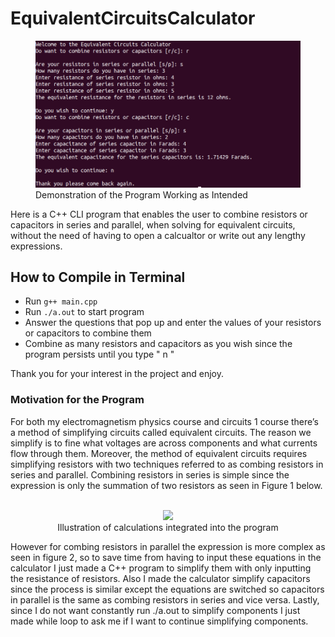 <h1> EquivalentCircuitsCalculator </h1>

<figure>
  <img src="Images/EqCircuitCalcTest.png">
  <figcaption>Demonstration of the Program Working as Intended</figcaption>
</figure>

Here is a C++ CLI program that enables the user to combine resistors or capacitors in series 
and parallel, when solving for equivalent circuits, without the need of having to open a 
calcualtor or write out any lengthy expressions. 

<h2> How to Compile in Terminal</h2>
<ul>
  <li>Run <code>g++ main.cpp</code> </li>
  <li>Run <code>./a.out</code> to start program </li>
  <li>
    Answer the questions that pop up and enter the values of your resistors or capacitors to 
    combine them 
  </li>
  <li>
    Combine as many resistors and capacitors as you wish since the program persists until you type 
    &quot n &quot
  </li>
</ul>

Thank you for your interest in the project and enjoy.

<h3>Motivation for the Program</h3>
For both my electromagnetism physics course and circuits 1 course there’s a method of 
simplifying circuits called equivalent circuits. The reason we simplify is to fine what voltages 
are across components and what currents flow through them. Moreover, the method of equivalent 
circuits requires simplifying resistors with two techniques referred to as combing resistors 
in series and parallel. Combining resistors in series is simple since the expression is only 
the summation of two resistors as seen in Figure 1 below.

<br>
<br>
<figure>
  <center>
  <img src="https://d2vlcm61l7u1fs.cloudfront.net/media%2Fcf8%2Fcf8733bf-658f-412c-9d1d-720ea5dea2a8%2FphpxSz1zw.png">
  <figcaption>Illustration of calculations integrated into the program </figcaption>
  </center>
</figure>

However for combing resistors in parallel the expression is more complex as seen in figure 2, 
so to save time from having to input these equations in the calculator I just made a C++ 
program to simplify them with only inputting the resistance of resistors. Also I made the 
calculator simplify capacitors since the process is similar except the equations are switched 
so capacitors in parallel is the same as combing resistors in series and vice versa. Lastly, 
since I do not want constantly run ./a.out to simplify components I just made while 
loop to ask me if I want to continue simplifying components.

